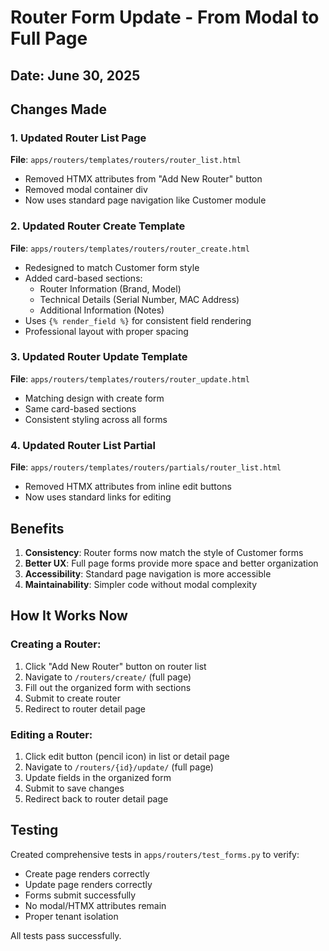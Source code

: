 # Router Form Update - From Modal to Full Page

## Date: June 30, 2025

## Changes Made

### 1. Updated Router List Page
**File**: `apps/routers/templates/routers/router_list.html`
- Removed HTMX attributes from "Add New Router" button
- Removed modal container div
- Now uses standard page navigation like Customer module

### 2. Updated Router Create Template
**File**: `apps/routers/templates/routers/router_create.html`
- Redesigned to match Customer form style
- Added card-based sections:
  - Router Information (Brand, Model)
  - Technical Details (Serial Number, MAC Address)
  - Additional Information (Notes)
- Uses `{% render_field %}` for consistent field rendering
- Professional layout with proper spacing

### 3. Updated Router Update Template
**File**: `apps/routers/templates/routers/router_update.html`
- Matching design with create form
- Same card-based sections
- Consistent styling across all forms

### 4. Updated Router List Partial
**File**: `apps/routers/templates/routers/partials/router_list.html`
- Removed HTMX attributes from inline edit buttons
- Now uses standard links for editing

## Benefits

1. **Consistency**: Router forms now match the style of Customer forms
2. **Better UX**: Full page forms provide more space and better organization
3. **Accessibility**: Standard page navigation is more accessible
4. **Maintainability**: Simpler code without modal complexity

## How It Works Now

### Creating a Router:
1. Click "Add New Router" button on router list
2. Navigate to `/routers/create/` (full page)
3. Fill out the organized form with sections
4. Submit to create router
5. Redirect to router detail page

### Editing a Router:
1. Click edit button (pencil icon) in list or detail page
2. Navigate to `/routers/{id}/update/` (full page)
3. Update fields in the organized form
4. Submit to save changes
5. Redirect back to router detail page

## Testing

Created comprehensive tests in `apps/routers/test_forms.py` to verify:
- Create page renders correctly
- Update page renders correctly
- Forms submit successfully
- No modal/HTMX attributes remain
- Proper tenant isolation

All tests pass successfully.
